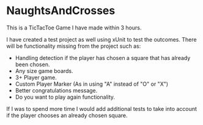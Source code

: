 # NaughtsAndCrosses

This is a TicTacToe Game I have made within 3 hours. 

I have created a test project as well using xUnit to test the outcomes. There will be functionality missing from the project such as:

- Handling detection if the player has chosen a square that has already been chosen.
- Any size game boards.
- 3+ Player game.
- Custom Player Marker (As in using "A" instead of "O" or "X")
- Better congratulations message.
- Do you want to play again functionality.


If I was to spend more time I would add additional tests to take into account if the player chooses an already chosen square. 


